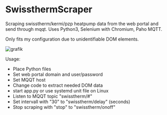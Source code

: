 # SwissthermScraper
Scraping swisstherm/kermi/pzp heatpump data from the web portal and send through mqqt. Uses Python3, Selenium with Chromium, Paho MQTT.

Only fits my configuration due to unidentifiable DOM elements.

![grafik](https://user-images.githubusercontent.com/76875781/147733333-31de635b-6b2e-4d15-adb4-5873575ca2ed.png)

Usage: 
- Place Python files
- Set web portal domain and user/password
- Set MQQT host
- Change code to extract needed DOM data
- start app.py or use systemd unit file on Linux
- Listen to MQQT topic "swisstherm/#"
- Set intervall with "30" to "swisstherm/delay" (seconds)
- Stop scraping with "stop" to "swisstherm/onoff"
